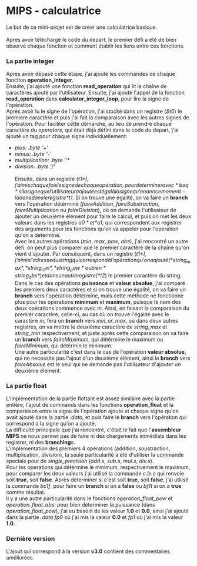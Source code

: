# MIPS - calculatrice
Le but de ce mini-projet est de créer une calculatrice basique.
<br /> <br />
Apres avoir téléchargé le code du depart, le premier défi a été de bien observé chaque fonction et comment établir les liens entre ces fonctions.

### La partie integer
Apres avoir dépasé cette étape, j'ai ajouté les commandes de chaque fonction **operation_integer**.<br /> Ensuite, j'ai ajouté une fonction **read_operation** qui lit la chaîne de caractères ajouté par l'utilisateur. Ensuite, j'ai ajouté l'appel de la fonction **read_operation** dans **calculator_integer_loop**, pour lire la signe de l'opération. <br /> Après avoir lu le signe de l'opération, j'ai stocké dans un registre (*$t0*) le premiere caractère et puis j'ai fait la comparaison avec les autres signes de l'opération. Pour faciliter cette démarche, au lieu de prendre chaque caractère du *operators*, qui était déjà défini dans le code du depart, j'ai ajouté un tag pour chaque signe individuellement:
* *plus: .byte '+'*
* *minus: .byte '-'*
* *multiplication: .byte '*'*
* *division: .byte '/'* <br /> <br />
Ensuite, dans un registre (*$t1*), j'ai mis chaque fois le signe de chaque opération, pour determiner avec *beq* si la signe que l'utilisateur a ajouté est égal à la signe qu'on a en ce moment-là dans dans le registre *$t1*. Si on trouve une égalité, on va faire un **branch** vers l'opération détérminé (*faireAddition*, *faireSubstraction*, *faireMultiplication* ou *faireDivision*), où on demande l'utilisateur de ajouter un deuxième élément pour faire le calcul, et puis on met les deux valeurs dans les registres *$a0* et *$a1*, qui correspondent aux registrer des arguments pour les fonctions qu'on va appeler pour l'operation qu'on a determiné. <br />
Avec les autres opérations (*min*, *max*, *pow*, *abs*), j'ai rencontré un autre défi: on peut plus comparer que le premier caractère de la chaîne qu'on vient d'ajouter. Par conséquent, dans un registre (*$t1*), j'ai mis l'adresse du string qui correspond à l'opération qu'on a ajouté (*string_max*, *string_min*, *string_pow* ou bien *string_abs*) et dans un autre registre (*$t2*) le premier caractère du string. <br />
Dans le cas des opérations **puissance** et **valeur absolue**, j'ai comparé les premiers deux caractères et si on trouve une égalité, on va faire un **branch** vers l'opération détérmine, mais cette méthode ne fonctionne plus pour les operations **minimum** et **maximum**, puisque le nom des deux opérations commence avec *m*. Ainsi, en faisant la comparaison du premier caractère, celle-ci, au cas où on trouve l'égalité avec le caractère *m*, fera un **branch** vers *min_or_max*, où dans deux autres registres, on va mettre le deuxième caractère de *string_max* et *string_min* respectivement, et juste après cette comparaison on va faire un **branch** vers *faireMaximum*, qui détérmine le maximum ou *faireMinimum*, qui détérmin le minimum. <br />
Une autre particularité c'est dans le cas de l'opération **valeur absolue**, qui ne necessite pas l'ajout d'un deuxième élément, ainsi le **branch** vers *faireAbsolue* est le seul qui ne demande pas l'utilisateur d'ajouter un deuxième élément.

### La partie float
L'implémentation de la partie flottant est assez similaire avec la partie entière, l'ajout de commands dans les fonctions **operation_float** et la comparaison entre la signe de l'opération ajouté et chaque signe qu'on avait ajouté dans la partie *.data*, et puis faire le **branch** vers l'opération qui correspond à la signe qu'on a ajouté. <br />
La difficulté principale que j'ai rencontré, c'était le fait que l'**assembleur MIPS** ne nous permet pas de faire ni des chargements immédiats dans les registrer, ni des **branching**s. <br />
L'implémentation des premiers 4 opérations (addition, soustraction, multiplication, division), la seule particularité a été d'utiliser la commande speciale pour de *single_precision* (*add.s*, *sub.s*, *mul.s*, *div.s*). <br />
Pour les operations qui détérmine le minimum, respectivement le maximum, pour comparer les deux valeurs j'ai utilisé la commande *c.le.s* qui renvoie soit **true**, soit **false**. Après determiner si c'est soit **true**, soit **false**, j'ai utilisé la commande *bc1f*, pour faire un **branch** si on a **false** ou *bf1t* si on a **true** comme résultat. <br />
Il y a une autre particularité dans le fonctions *operation_float_pow* et *operation_float_abs*: pour bien déterminer la puissance (dans *operation_float_pow*), j'ai eu besoin de les valeur **1.0** et **0.0**, ainsi j'ai ajouté dans la partie *.data* *fp0* où j'ai mis la valeur **0.0** et *fp1* où j'ai mis la valeur **1.0**.

### Dernière version
L'ajout qui correspond à la version **v3.0** contient des commentaires améliorées.

